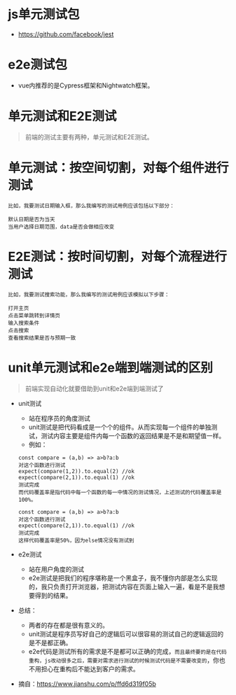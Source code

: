 # js单元测试包
* https://github.com/facebook/jest

# e2e测试包
* vue内推荐的是Cypress框架和Nightwatch框架。

# 单元测试和E2E测试
> 前端的测试主要有两种，单元测试和E2E测试。

# 单元测试：按空间切割，对每个组件进行测试
```
比如，我要测试日期输入框，那么我编写的测试用例应该包括以下部分：

默认日期是否为当天
当用户选择日期范围，data是否会做相应改变
```

# E2E测试：按时间切割，对每个流程进行测试
```
比如，我要测试搜索功能，那么我编写的测试用例应该模拟以下步骤：

打开主页
点击菜单跳转到详情页
输入搜索条件
点击搜索
查看搜索结果是否与预期一致
```

# unit单元测试和e2e端到端测试的区别
> 前端实现自动化就要借助到unit和e2e端到端测试了
* unit测试
    - 站在程序员的角度测试
    - unit测试是把代码看成是一个个的组件。从而实现每一个组件的单独测试，测试内容主要是组件内每一个函数的返回结果是不是和期望值一样。
    - 例如：
    ```
    const compare = (a,b) => a>b?a:b
    对这个函数进行测试
    expect(compare(1,2)).to.equal(2) //ok
    expect(compare(2,1)).to.equal(1) //ok
    测试完成
    而代码覆盖率是指代码中每一个函数的每一中情况的测试情况，上述测试的代码覆盖率是100%。
    ```
    ```
    const compare = (a,b) => a>b?a:b
    对这个函数进行测试
    expect(compare(2,1)).to.equal(1) //ok
    测试完成
    这样代码覆盖率是50%，因为else情况没有测试到
    ```

* e2e测试
    - 站在用户角度的测试
    - e2e测试是把我们的程序堪称是一个黑盒子，我不懂你内部是怎么实现的，我只负责打开浏览器，把测试内容在页面上输入一遍，看是不是我想要得到的结果。
* 总结：
    - 两者的存在都是很有意义的。
    - unit测试是程序员写好自己的逻辑后可以很容易的测试自己的逻辑返回的是不是都正确。
    - e2e代码是测试所有的需求是不是都可以正确的完成，```而且最终要的是在代码重构，js改动很多之后，需要对需求进行测试的时候测试代码是不需要改变的```，你也不用担心在重构后不能达到客户的需求。
* 摘自：https://www.jianshu.com/p/ffd6d319f05b
